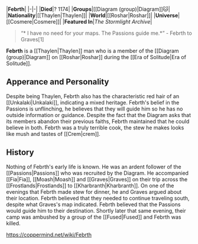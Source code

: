 |**Febrth**|
|-|-|
|**Died**|? 1174|
|**Groups**|[[Diagram (group)\|Diagram]]🐱︎|
|**Nationality**|[[Thaylen\|Thaylen]]|
|**World**|[[Roshar\|Roshar]]|
|**Universe**|[[Cosmere\|Cosmere]]|
|**Featured In**|*The Stormlight Archive*|

>“* I have no need for your maps. The Passions guide me.*”
\- Febrth to Graves[1]


**Febrth** is a [[Thaylen\|Thaylen]] man who is a member of the [[Diagram (group)\|Diagram]] on [[Roshar\|Roshar]] during the [[Era of Solitude\|Era of Solitude]].

## Apperance and Personality
Despite being Thaylen, Febrth also has the characteristic red hair of an [[Unkalaki\|Unkalaki]], indicating a mixed heritage. Febrth's belief in the Passions is unflinching, he believes that they will guide him so he has no outside information or guidance. Despite the fact that the Diagram asks that its members abandon their previous faiths, Febrth maintained that he could believe in both.
Febrth was a truly terrible cook, the stew he makes looks like mush and tastes of [[Crem\|crem]].

## History
Nothing of Febrth's early life is known. He was an ardent follower of the [[Passions\|Passions]] who was recruited by the Diagram. He accompanied [[Fia\|Fia]], [[Moash\|Moash]] and [[Graves\|Graves]] on their trip across the [[Frostlands\|Frostlands]] to [[Kharbranth\|Kharbranth]]. On one of the evenings that Febrth made stew for dinner, he and Graves argued about their location. Febrth believed that they needed to continue traveling south, despite what Graves's map indicated. Febrth believed that the Passions would guide him to their destination. Shortly later that same evening, their camp was ambushed by a group of the [[Fused\|Fused]] and Febrth was killed.



https://coppermind.net/wiki/Febrth